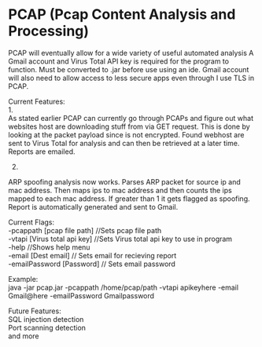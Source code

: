# PCAP (Pcap Content Analysis and Processing)

PCAP will eventually allow for a wide variety of useful automated analysis A Gmail account and Virus Total API key is required for the program to function. Must be converted to .jar before use using an ide. Gmail account will also need to allow access to less secure apps even through I use TLS in PCAP.

Current Features:  
1.  
As stated earlier PCAP can currently go through PCAPs and figure out what websites host are downloading stuff from via GET request. This is done by looking at the packet payload since is not encrypted. Found webhost are sent to Virus Total for analysis and can then be retrieved at a later time. Reports are emailed.
  
2.  
ARP spoofing analysis now works. Parses ARP packet for source ip and mac address. Then maps ips to mac address and then counts the ips mapped to each mac address. If greater than 1 it gets flagged as spoofing. Report is automatically generated and sent to Gmail. 
  
Current Flags:  
-pcappath [pcap file path] //Sets pcap file path  
-vtapi [Virus total api key] //Sets Virus total api key to use in program  
-help //Shows help menu  
-email [Dest email] // Sets email for recieving report  
-emailPassword [Password] // Sets email password  
  
Example:  
java -jar pcap.jar -pcappath /home/pcap/path -vtapi apikeyhere -email Gmail@here -emailPassword Gmailpassword
  
Future Features:    
SQL injection detection  
Port scanning detection  
and more  
